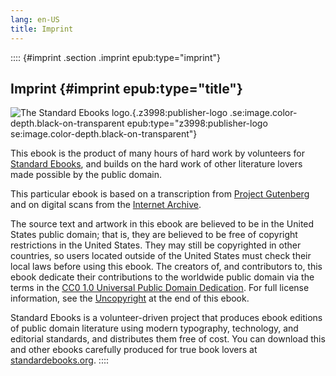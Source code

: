 ```yaml
---
lang: en-US
title: Imprint
---
```


:::: {#imprint .section .imprint epub:type="imprint"}
<div>

## Imprint {#imprint epub:type="title"}

![The Standard Ebooks logo.](../images/logo.svg){.z3998:publisher-logo
.se:image.color-depth.black-on-transparent
epub:type="z3998:publisher-logo se:image.color-depth.black-on-transparent"}

</div>

This ebook is the product of many hours of hard work by volunteers for
[Standard Ebooks](https://standardebooks.org), and builds on the hard
work of other literature lovers made possible by the public domain.

This particular ebook is based on a transcription from [Project
Gutenberg](https://www.gutenberg.org/ebooks/42324) and on digital scans
from the [Internet
Archive](https://archive.org/details/frankensteinormo00shel_9).

The source text and artwork in this ebook are believed to be in the
United States public domain; that is, they are believed to be free of
copyright restrictions in the United States. They may still be
copyrighted in other countries, so users located outside of the United
States must check their local laws before using this ebook. The creators
of, and contributors to, this ebook dedicate their contributions to the
worldwide public domain via the terms in the [CC0 1.0 Universal Public
Domain Dedication](https://creativecommons.org/publicdomain/zero/1.0/).
For full license information, see the [Uncopyright](uncopyright.md)
at the end of this ebook.

Standard Ebooks is a volunteer-driven project that produces ebook
editions of public domain literature using modern typography,
technology, and editorial standards, and distributes them free of cost.
You can download this and other ebooks carefully produced for true book
lovers at [standardebooks.org](https://standardebooks.org).
::::
